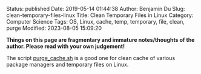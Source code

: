 Status: published
Date: 2019-05-14 01:44:38
Author: Benjamin Du
Slug: clean-temporary-files-linux
Title: Clean Temporary Files in Linux
Category: Computer Science
Tags: OS, Linux, cache, temp, temporary, file, clean, purge
Modified: 2023-08-05 15:09:20

**Things on this page are fragmentary and immature notes/thoughts of the author. Please read with your own judgement!**

The script
[purge_cache.sh](https://github.com/dclong/docker-ubuntu_b/blob/dev/scripts/sys/purge_cache.sh)
is a good one for clean cache of various package managers 
and temporary files on Linux.
